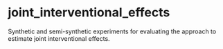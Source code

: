 # joint_interventional_effects
Synthetic and semi-synthetic experiments for evaluating the approach to estimate joint interventional effects.
